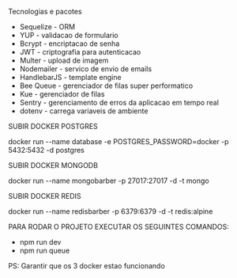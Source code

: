 Tecnologias e pacotes
- Sequelize - ORM
- YUP - validacao de formulario
- Bcrypt - encriptacao de senha
- JWT - criptografia para autenticacao
- Multer - upload de imagem
- Nodemailer - servico de envio de emails
- HandlebarJS - template engine
- Bee Queue - gerenciador de filas super performatico
- Kue - gerenciador de filas
- Sentry - gerenciamento de erros da aplicacao em tempo real
- dotenv - carrega variaveis de ambiente


SUBIR DOCKER POSTGRES

docker run --name database -e POSTGRES_PASSWORD=docker -p 5432:5432 -d postgres


SUBIR DOCKER MONGODB

docker run --name mongobarber -p 27017:27017 -d -t mongo

SUBIR DOCKER REDIS

docker run --name redisbarber -p 6379:6379 -d -t redis:alpine



PARA RODAR O PROJETO EXECUTAR OS SEGUINTES COMANDOS:
- npm run dev
- npm run queue

PS: Garantir que os 3 docker estao funcionando
